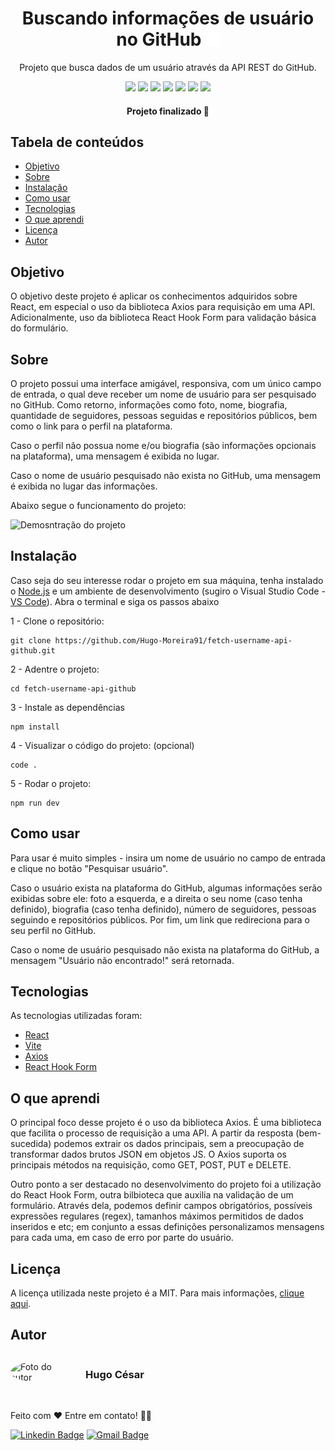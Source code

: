 <div align="center">
    <h1>Buscando informações de usuário no GitHub <img src='./public/images/github-logo-white.png' width="22.5" height="22.5"></h1>
    <p>Projeto que busca dados de um usuário através da API REST do GitHub.</p>
</div>

<div align="center">
    <img src='https://img.shields.io/static/v1?label=license&message=MIT&color=003377&style=flat'>
    <img src='https://img.shields.io/static/v1?label=lib&message=React&color=61DAFB&style=flat&logo=react'>
    <img src='https://img.shields.io/static/v1?label=lib&message=Axios&color=5A29E4&style=flat&logo=axios'>
    <img src='https://img.shields.io/static/v1?label=lib&message=React Hook Form&color=EC5990&style=flat&logo=reacthookform'>
    <img src='https://img.shields.io/static/v1?label=API&message=GitHub&color=181717&style=flat&logo=github'>
    <img src='https://img.shields.io/static/v1?label=version&message=1.0.0&color=981522&style=flat'>
    <img src='https://img.shields.io/static/v1?label=Vite&message=v6.0.5&color=646CFF&style=flat&logo=vite'>
</div>

<h4 align="center">Projeto finalizado 🎯</h4>

<h2>Tabela de conteúdos</h2>

<ul>
    <li><a href="#objetivo">Objetivo</a></li>
    <li><a href="#sobre">Sobre</a></li>
    <li><a href="#instalacao">Instalação</a></li>
    <li><a href="#como-usar">Como usar</a></li>
    <li><a href="#tecnologias">Tecnologias</a></li>
    <li><a href="#o-que-aprendi">O que aprendi</a></li>
    <li><a href="#licenca">Licença</a></li>
    <li><a href="#autor">Autor</a></li>
</ul>

<h2 id="objetivo">Objetivo</h2>

<p>O objetivo deste projeto é aplicar os conhecimentos adquiridos sobre React, em especial o uso da biblioteca Axios para requisição em uma API. Adicionalmente, uso da biblioteca React Hook Form para validação básica do formulário.</p>

<h2 id="sobre">Sobre</h2>

<p>O projeto possui uma interface amigável, responsiva,  com um único campo de entrada, o qual deve receber um nome de usuário para ser pesquisado no GitHub. Como retorno, informações como foto, nome, biografia, quantidade de seguidores, pessoas seguidas e repositórios públicos, bem como o link para o perfil na plataforma.</p>
<p>Caso o perfil não possua nome e/ou biografia (são informações opcionais na plataforma), uma mensagem é exibida no lugar.</p>
<p>Caso o nome de usuário pesquisado não exista no GitHub, uma mensagem é exibida no lugar das informações.</p>
<p>Abaixo segue o funcionamento do projeto:</p>

<img src="./public/videos/project-demonstration.gif" alt="Demosntração do projeto">

<h2 id="instalacao">Instalação</h2>

<p>Caso seja do seu interesse rodar o projeto em sua máquina, tenha instalado o <a href="https://nodejs.org/pt" target="_blank">Node.js</a> e um ambiente de desenvolvimento (sugiro o Visual Studio Code - <a href="https://code.visualstudio.com/" target="_blank">VS Code</a>). Abra o terminal e siga os passos abaixo</p>

<p>1 - Clone o repositório:</p>

```
git clone https://github.com/Hugo-Moreira91/fetch-username-api-github.git
```

<p>2 - Adentre o projeto:</p>

```
cd fetch-username-api-github
```

<p>3 - Instale as dependências</p>

```
npm install
```

<p>4 - Visualizar o código do projeto: (opcional)</p>

```
code .
```

<p>5 - Rodar o projeto:</p>

```
npm run dev
```

<h2 id="como-usar">Como usar</h2>

<p>Para usar é muito simples - insira um nome de usuário no campo de entrada e clique no botão "Pesquisar usuário".</p>
<p>Caso o usuário exista na plataforma do GitHub, algumas informações serão exibidas sobre ele: foto a esquerda, e a direita o seu nome (caso tenha definido), biografia (caso tenha definido), número de seguidores, pessoas seguindo e repositórios públicos. Por fim, um link que redireciona para o seu perfil no GitHub.</p>
<p>Caso o nome de usuário pesquisado não exista na plataforma do GitHub, a mensagem "Usuário não encontrado!" será retornada.</p>

<h2 id="tecnologias">Tecnologias</h2>

<p>As tecnologias utilizadas foram:</p>

<ul>
    <li><a href="https://react.dev/" target="_blank">React</a></li>
    <li><a href="https://vite.dev/" target="_blank">Vite</a></li>
    <li><a href="https://axios-http.com/ptbr/docs/intro" target="_blank">Axios</a></li>
    <li><a href="https://www.react-hook-form.com/" target="_blank">React Hook Form</a></li>
</ul>

<h2 id="o-que-aprendi">O que aprendi</h2>

<p>O principal foco desse projeto é o uso da biblioteca Axios. É uma biblioteca que facilita o processo de requisição a uma API. A partir da resposta (bem-sucedida) podemos extrair os dados principais, sem a preocupação de transformar dados brutos JSON em objetos JS. O Axios suporta os principais métodos na requisição, como GET, POST, PUT e DELETE.</p>
<p>Outro ponto a ser destacado no desenvolvimento do projeto foi a utilização do React Hook Form, outra bilbioteca que auxilia na validação de um formulário. Através dela, podemos definir campos obrigatórios, possíveis expressões regulares (regex), tamanhos máximos permitidos de dados inseridos e etc; em conjunto a essas definições personalizamos mensagens para cada uma, em caso de erro por parte do usuário.</p>

<h2 id="licenca">Licença</h2>

<p>A licença utilizada neste projeto é a MIT. Para mais informações, <a href="./LICENSE">clique aqui</a>.</p>

<h2 id="autor">Autor</h2>

<div style="display: flex; align-items: center; gap: 20px">
    <img style="border-radius: 50%;" src="https://avatars.githubusercontent.com/u/129432443?s=400&u=ff3281ddf2cf31d4a71b01d46fcb4d8452398749&v=4" width="100" alt="Foto do autor">
    <h3><b>Hugo César</b></h3>
</div>
</br>
<p>Feito com ❤️ Entre em contato! 👋🏽</p>

[![Linkedin Badge](https://img.shields.io/badge/-Hugo%20César-blue?style=flat&logo=Linkedin&logoColor=white&link=https://www.linkedin.com/in/hugo-c%C3%A9sar-santos-moreira-a10823248/)](https://www.linkedin.com/in/hugo-c%C3%A9sar-santos-moreira-a10823248/) 
[![Gmail Badge](https://img.shields.io/badge/-hugo.cesar91@gmail.com-c14438?style=flat&logo=Gmail&logoColor=white&link=mailto:hugo.cesar91@gmail.com)](mailto:hugo.cesar91@gmail.com)